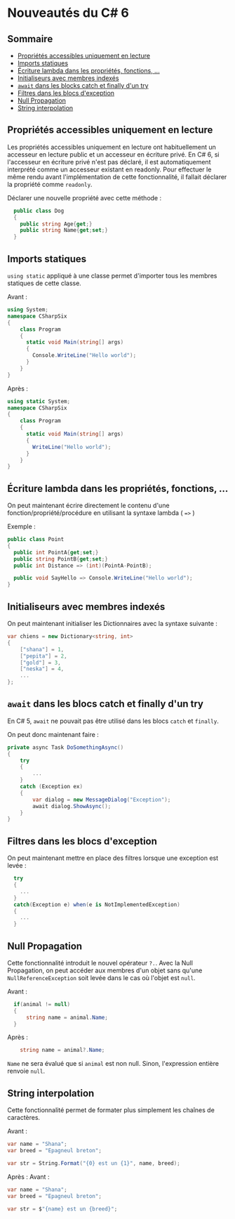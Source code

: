 # Nouveautés du C# 6

## Sommaire

- [Propriétés accessibles uniquement en lecture](#proplectureseule)
- [Imports statiques](#importsStatiques)
- [Écriture lambda dans les propriétés, fonctions, ...](#ecritureLambda)
- [Initialiseurs avec membres indexés](#initMembresIndexes)
- [`await` dans les blocks catch et finally d'un try](#awaitCatchFinally)
- [Filtres dans les blocs d'exception](#filtresExceptions)
- [Null Propagation](#nullPropagation)
- [String interpolation](#stringInterpolation)

## Propriétés accessibles uniquement en lecture <a id="proplectureseule"></a>

Les propriétés accessibles uniquement en lecture ont habituellement un accesseur en lecture public et un accesseur en écriture privé. En C# 6, si l'accesseur en écriture privé n'est pas déclaré, il est automatiquement interprété comme un accesseur existant en readonly. Pour effectuer le même rendu avant l'implémentation de cette fonctionnalité, il fallait déclarer la propriété comme `readonly`.

Déclarer une nouvelle propriété avec cette méthode :

```cs
  public class Dog
  {
    public string Age{get;}
    public string Name{get;set;}
  }
```

## Imports statiques <a id="importsStatiques"></a>
`using static` appliqué à une classe permet d'importer tous les membres statiques de cette classe.

Avant :
```cs
using System;
namespace CSharpSix
{
    class Program
    {
      static void Main(string[] args)
      {
        Console.WriteLine("Hello world");
      }
    }
}
```

Après :
```cs
using static System;
namespace CSharpSix
{
    class Program
    {
      static void Main(string[] args)
      {
        WriteLine("Hello world");
      }
    }
}
```
## Écriture lambda dans les propriétés, fonctions, ... <a id="ecritureLambda"></a>
On peut maintenant écrire directement le contenu d'une fonction/propriété/procédure en utilisant la syntaxe lambda ( `=>` )


Exemple :
```cs
public class Point
{
  public int PointA{get;set;}
  public string PointB{get;set;}
  public int Distance => (int)(PointA-PointB);

  public void SayHello => Console.WriteLine("Hello world");
}
```

## Initialiseurs avec membres indexés <a id="initMembresIndexes"></a>
On peut maintenant initialiser les Dictionnaires avec la syntaxe suivante :

```cs
var chiens = new Dictionary<string, int>
{
    ["shana"] = 1,
    ["pepita"] = 2,
    ["gold"] = 3,
    ["neska"] = 4,
    ...
};
```
## `await` dans les blocs catch et finally d'un try  <a id="awaitCatchFinally"></a>
En C# 5, `await` ne pouvait pas être utilisé dans les blocs `catch` et `finally`.

On peut donc maintenant faire :
```cs
private async Task DoSomethingAsync()
{
    try
    {
        ...
    }
    catch (Exception ex)
    {
        var dialog = new MessageDialog("Exception");
        await dialog.ShowAsync();
    }
}
```
## Filtres dans les blocs d'exception <a id="filtresExceptions"></a>
On peut maintenant mettre en place des filtres lorsque une exception est levée :

```cs
  try
  {
    ...
  }
  catch(Exception e) when(e is NotImplementedException)
  {
    ...
  }
```
## Null Propagation <a id="nullPropagation"></a>
Cette fonctionnalité introduit le nouvel opérateur `?.`. Avec la Null Propagation, on peut accéder aux membres d'un objet sans qu'une `NullReferenceException` soit levée dans le cas où l'objet est `null`.

Avant :
```cs
  if(animal != null)
  {
      string name = animal.Name;
  }
```

Après :
```cs
    string name = animal?.Name;
```

`Name` ne sera évalué que si `animal` est non null. Sinon, l'expression entière renvoie `null`.

## String interpolation <a id="stringInterpolation"></a>
Cette fonctionnalité permet de formater plus simplement les chaînes de caractères.

Avant :
```cs
var name = "Shana";
var breed = "Epagneul breton";

var str = String.Format("{0} est un {1}", name, breed);
```

Après :
Avant :
```cs
var name = "Shana";
var breed = "Epagneul breton";

var str = $"{name} est un {breed}";
```
